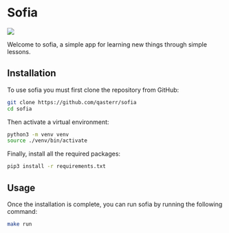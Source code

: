 # Sofia
![](https://readthedocs.org/projects/sofia-docs/badge/?version=latest)

Welcome to sofia, a simple app for learning new things through simple lessons.

## Installation
To use sofia you must first clone the repository from GitHub:
```bash
git clone https://github.com/qasterr/sofia
cd sofia
```

Then activate a virtual environment:
```bash
python3 -m venv venv
source ./venv/bin/activate
```

Finally, install all the required packages:
```bash
pip3 install -r requirements.txt
```

## Usage
Once the installation is complete, you can run sofia by running the following command:
```bash
make run
```

